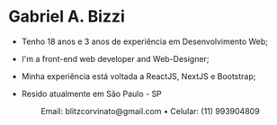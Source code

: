# Gabriel A. Bizzi


   * Tenho 18 anos e 3 anos de experiência em Desenvolvimento Web;
   
   * I'm a front-end web developer and Web-Designer;
   
   * Minha experiência está voltada a ReactJS, NextJS e Bootstrap;
   
   * Resido atualmente em São Paulo - SP

<p align="center">
 Email: blitzcorvinato@gmail.com •
 Celular: (11) 993904809
</p>
